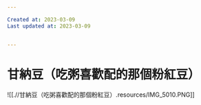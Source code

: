 ```yaml
---

Created at: 2023-03-09
Last updated at: 2023-03-09


---
```


# 甘納豆（吃粥喜歡配的那個粉紅豆）


![[.//甘納豆（吃粥喜歡配的那個粉紅豆）.resources/IMG_5010.PNG]]

